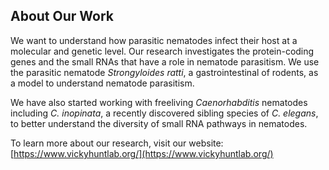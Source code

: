 ## About Our Work

We want to understand how parasitic nematodes infect their host at a molecular and genetic level.
Our research investigates the protein-coding genes and the small RNAs that have a role in nematode parasitism.
We use the parasitic nematode *Strongyloides ratti*, a gastrointestinal of rodents, as a model to understand nematode parasitism.

We have also started working with freeliving *Caenorhabditis* nematodes including *C. inopinata*,
a recently discovered sibling species of *C. elegans*, to better understand the diversity of small RNA pathways in nematodes.  

To learn more about our research, visit our website: [https://www.vickyhuntlab.org/](https://www.vickyhuntlab.org/)

